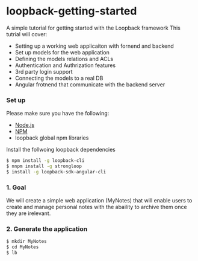 # loopback-getting-started

A simple tutorial for getting started with the Loopback framework
This tutrial will cover:

  - Setting up a working web applicaiton with fornend and backend
  - Set up models for the web application
  - Defining the models relations and ACLs
  - Authentication and Authrization features
  - 3rd party login support
  - Connecting the models to a real DB
  - Angular frotnend that communicate with the backend server

### Set up

Please make sure you have the following:
  - [Node.js](https://nodejs.org/)
  - [NPM](https://www.npmjs.com/)
  - loopback global npm libraries

Install the follwoing loopback dependencies

```sh
$ npm install -g loopback-cli
$ nnpm install -g strongloop
$ install -g loopback-sdk-angular-cli
```

### 1. Goal
We will create a simple web application (MyNotes) that will enable users to create and manage personal notes with the abaility to archive them once they are irelevant.

### 2. Generate the application

```sh
$ mkdir MyNotes
$ cd MyNotes
$ lb
```
